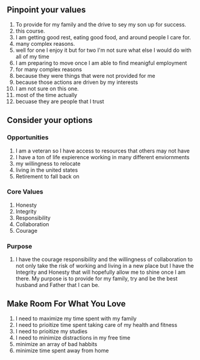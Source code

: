 ## Pinpoint your values

1. To provide for my family and the drive to sey my son up for success.
2. this course. 
3. I am getting good rest, eating good food, and around people I care for.
4. many complex reasons. 
5. well for one I enjoy it but for two I'm not sure what else I would do with all of my time
6. I am preparing to move once I am able to find meanigful employment
7. for many complex reasons
8. because they were things that were not provided for me
9. because those actions are driven by my interests
10. I am not sure on this one.
11. most of the time actually
12. becuase they are people that I trust

## Consider your options

### Opportunities
1. I am a veteran so I have access to resources that others may not have
2. I have a ton of life expierence working in many different enviornments 
3. my willingness to relocate
4. living in the united states
5. Retirement to fall back on

### Core Values
1. Honesty
2. Integrity 
3. Responsibility
4. Collaboration
5. Courage

### Purpose
1. I have the courage responsibility and the willingness of collaboration to not only take the risk of working and living in a new place but I have the Integrity and Honesty that will hopefully allow me to shine once I am there. My purpose is to provide for my family, try and be the best husband and Father that I can be.

## Make Room For What You Love
1. I need to maximize my time spent with my family
2. I need to prioitize time spent taking care of my health and fitness
3. I need to prioitize my studies
4. I need to minimize distractions in my free time
5. minimize an array of bad habbits 
6. minimize time spent away from home